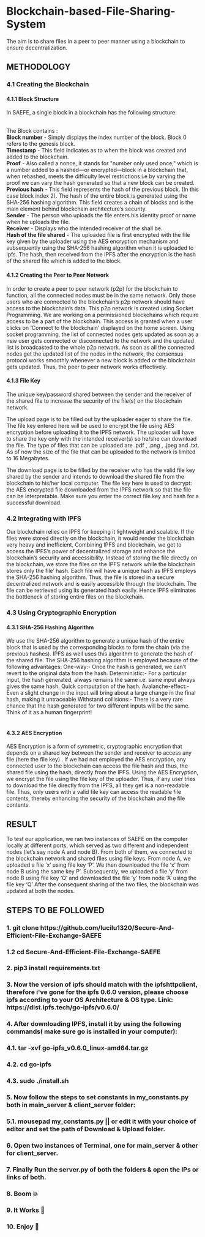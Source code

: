 # Blockchain-based-File-Sharing-System
The aim is to share files in a peer to peer manner using a blockchain to ensure decentralization. 

<h2>METHODOLOGY</h2>

<h3>4.1 Creating the Blockchain</h3>

<h4>4.1.1 Block Structure</h4>
In SAEFE, a single block in a blockchain has the following structure:<br><br>

 
The Block contains : <br>
<b>Block number</b> - Simply displays the index number of the block. Block 0 refers to the genesis block.<br>
<b>Timestamp</b> - This field indicates as to when the block was created and added to the blockchain.  <br>
<b>Proof</b> - Also called a nonce, it stands for "number only used once," which is a number added to a hashed—or encrypted—block in a blockchain that, when rehashed, meets the difficulty level restrictions i.e by varying the proof we can vary the hash generated so that a new block can be created. <br>
<b>Previous hash</b> - This field represents the hash of the previous block. (In this case block index 2). The hash of the entire block is generated using the SHA-256 hashing algorithm. This field creates a chain of blocks and is the main element behind blockchain architecture’s security.<br>
<b>Sender</b> - The person who uploads the file enters his identity proof or name when he uploads the file.<br>
<b>Receiver</b> - Displays who the intended receiver of the shall be.<br>
<b>Hash of the file shared</b> - The uploaded file is first encrypted with the file key given by the uploader using the AES encryption mechanism and subsequently using the SHA-256 hashing algorithm when it is uploaded to ipfs. The hash, then received from the IPFS after the encryption is the hash of the shared file which is added to the block.<br>
 
<h4>4.1.2 Creating the Peer to Peer Network </h4>
In order to create a peer to peer network (p2p) for the blockchain to function, all the connected nodes must be in the same network. Only those users who are connected to the blockchain’s p2p network should have access to the blockchain’s data. This p2p network is created using  Socket Programming. We are working on a permissioned blockchains which require access to be a part of the blockchain. This access is granted when a user clicks on ‘Connect to the blockchain’ displayed on the home screen. Using socket programming, the list of connected nodes gets updated as soon as a new user gets connected or disconnected to the network and the updated list is broadcasted to the whole p2p  network. As soon as all the connected nodes get the updated list of the nodes in the network, the consensus protocol works smoothly whenever a new block is added or the blockchain gets updated. Thus, the peer to peer network works effectively.
 
<h4>4.1.3 File Key</h4>
The unique key/password shared between the sender and the receiver of the shared file to increase the security of the file(s) on the blockchain network.

The upload page is to be filled out by the uploader eager to share the file. The file key entered here will be used to encrypt the file using AES encryption before uploading it to the IPFS network. The uploader will have to share the key only with the intended receiver(s) so he/she can download the file. The type of files that can be uploaded are .pdf , .png , .jpeg and .txt. As of now the size of the file that can be uploaded to the network is limited to 16 Megabytes. 

The download page is to be filled by the receiver who has the valid file key shared by the sender and intends to download the shared file from the blockchain to his/her local computer. The file key here is used to decrypt: the AES encrypted file downloaded from the IPFS network so that the file can be interpretable. Make sure you enter the correct file key and hash for a successful download.
 
<h3>4.2 Integrating with IPFS</h3>
 
Our blockchain relies on IPFS for keeping it lightweight and scalable. If the files were stored directly on the blockchain, it would render the blockchain very heavy and inefficient. Combining IPFS and blockchain, we get to access the IPFS’s power of decentralized storage and enhance the blockchain’s security and accessibility. Instead of storing the file directly on the blockchain, we store the files on the IPFS network while the blockchain stores only the file’ hash. Each file will have a unique hash as IPFS employs the SHA-256 hashing algorithm. Thus, the file is stored in a secure decentralized network and is easily accessible through the blockchain. The file can be retrieved using its generated hash easily. Hence IPFS eliminates the bottleneck of storing entire files on the blockchain.
 
 
<h3>4.3 Using Cryptographic Encryption</h3>
<h4>4.3.1 SHA-256 Hashing Algorithm</h4>

We use the SHA-256 algorithm to generate a unique hash of the entire block that is used by the corresponding blocks to form the chain (via the previous hashes). IPFS as well uses this algorithm to generate the hash of the shared file. The SHA-256 hashing algorithm is employed because of the following advantages:
One-way:- Once the hash is generated, we can’t revert to the original data from the hash.
Deterministic:- For a particular input, the hash generated, always remains the same i.e. same input always gives the same hash.
Quick computation of the hash.
Avalanche-effect:- Even a slight change in the input will bring about a large change in the final hash, making it untraceable
Withstand collisions:- There is a very rare chance that the hash generated for two different inputs will be the same. Think of it as a human fingerprint!<br><br>
<h4>4.3.2 AES Encryption</h4>
AES Encryption is a form of symmetric, cryptographic encryption that depends on a shared key between the sender and receiver to access any file (here the file key) . If we had not employed the AES encryption, any connected user to the blockchain can access the file hash and thus, the shared file using the hash, directly from the IPFS. Using the AES Encryption, we encrypt the file using the file key of the uploader. Thus, if any user tries to download the file directly from the IPFS, all they get is a non-readable file. Thus, only users with a valid file key can access the readable file contents, thereby enhancing the security of the blockchain and the file contents.


<h2>RESULT</h2>

To test our application, we ran two instances of  SAEFE on the computer locally at different ports, which served as two different and independent nodes (let’s say node A and node B). From both of them, we connected to the blockchain network and shared files using file keys.
From node A, we uploaded a file ‘x’ using file key ‘P’. 
We then downloaded the file ‘x’  from node B using the same key P’.
Subsequently, we uploaded a file ‘y’ from node B using file key ‘Q’ and downloaded the file ‘y’ from node ‘A’ using the file key ‘Q’
After the consequent sharing of the two files, the blockchain was updated at both the nodes.


<h2>STEPS TO BE FOLLOWED</h2>
<h3>1. git clone https://github.com/lucilu1320/Secure-And-Efficient-File-Exchange-SAEFE</h3>
<h3>1.2 cd Secure-And-Efficient-File-Exchange-SAEFE</h3>
<h3>2. pip3 install requirements.txt </h3>
<h3>3. Now the version of ipfs should match with the ipfshttpclient, therefore i've gone for the ipfs 0.6.0 version, please choose ipfs according to your OS Architecture & OS type.
Link: https://dist.ipfs.tech/go-ipfs/v0.6.0/ </h3>
<h3>4. After downloading IPFS, install it by using the following commands( make sure go is installed in your computer):</h3>
       <h3>4.1. tar -xvf go-ipfs_v0.6.0_linux-amd64.tar.gz</h3>
       <h3>4.2. cd go-ipfs<h3>
       <h3>4.3. sudo ./install.sh</h3>
<h3>5. Now follow the steps to set constants in my_constants.py both in main_server & client_server folder:</h3>
        <h3>5.1. mousepad my_constants.py || or edit it with your choice of editor and set the path of Download & Upload folder.</h3>
<h3>6. Open two instances of Terminal, one for main_server & other for client_server.</h3>
<h3>7. Finally Run the server.py of both the folders & open the IPs or links of both.</h3>
<h3>8. Boom 💥 </h3>
<h3> 9. It Works 🚀 </h3>
<h3> 10. Enjoy 🤡 </h3>
